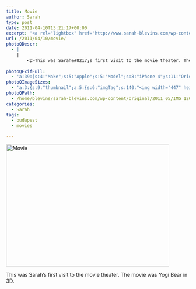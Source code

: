 ```yaml
---
title: Movie
author: Sarah
type: post
date: 2011-04-10T13:21:17+00:00
excerpt: '<a rel="lightbox" href="http://www.sarah-blevins.com/wp-content/main/2011_05/IMG_12061.jpg" title="Movie"><img width="447" height="334" alt="Movie" src="http://www.sarah-blevins.com/wp-content/thumbnail/2011_05/IMG_12061.jpg" class="photoQexcerpt photoQLinkImg" /></a>'
url: /2011/04/10/movie/
photoQDescr:
  - |
    |
        <p>This was Sarah&#8217;s first visit to the movie theater. The movie was Yogi Bear in 3D.</p>
        
photoQExifFull:
  - 'a:39:{s:4:"Make";s:5:"Apple";s:5:"Model";s:8:"iPhone 4";s:11:"Orientation";s:17:"1: Normal (0 deg)";s:11:"xResolution";s:26:"72 dots per ResolutionUnit";s:11:"yResolution";s:26:"72 dots per ResolutionUnit";s:14:"ResolutionUnit";s:4:"Inch";s:8:"Software";s:5:"4.3.1";s:8:"DateTime";s:19:"2011:04:10 13:52:23";s:12:"ExposureTime";s:8:"1/15 sec";s:7:"FNumber";s:5:"f/2.8";s:15:"ExposureProgram";s:7:"Program";s:15:"ISOSpeedRatings";s:3:"800";s:11:"ExifVersion";s:12:"version 2.21";s:16:"DateTimeOriginal";s:19:"2011:04:10 13:52:23";s:17:"DateTimedigitized";s:19:"2011:04:10 13:52:23";s:17:"ShutterSpeedValue";s:8:"1/15 sec";s:13:"ApertureValue";s:5:"f/2.8";s:12:"MeteringMode";s:13:"Multi-Segment";s:5:"Flash";s:16:"Compulsory Flash";s:11:"FocalLength";s:7:"3.85 mm";s:15:"SubjectLocation";s:4:"1295";s:15:"FlashPixVersion";s:9:"version 1";s:10:"ColorSpace";s:4:"sRGB";s:14:"ExifImageWidth";s:11:"2592 pixels";s:15:"ExifImageHeight";s:11:"1936 pixels";s:13:"SensingMethod";s:35:"Unknown: One Chip Color Area Sensor";s:12:"ExposureMode";s:1:"0";s:12:"WhiteBalance";s:1:"0";s:16:"SceneCaptureMode";s:1:"0";s:9:"Sharpness";s:1:"1";s:20:"FocalLength35mmEquiv";s:0:"";s:7:"NumTags";s:1:"7";s:18:"Latitude Reference";s:1:"N";s:8:"Latitude";s:7:"47.4985";s:19:"Longitude Reference";s:1:"E";s:9:"Longitude";s:7:"19.0905";s:4:"Time";s:10:"1878:52:11";s:17:"ImageDirectionRef";s:1:"T";s:14:"ImageDirection";s:15:"53.793269230769";}'
photoQImageSizes:
  - 'a:3:{s:9:"thumbnail";a:5:{s:6:"imgTag";s:140:"<img width="447" height="334" alt="Movie" src="http://www.sarah-blevins.com/wp-content/thumbnail/2011_05/IMG_12061.jpg" class="PhotoQImg" />";s:6:"imgUrl";s:71:"http://www.sarah-blevins.com/wp-content/thumbnail/2011_05/IMG_12061.jpg";s:7:"imgPath";s:74:"/home/blevins/sarah-blevins.com/wp-content/thumbnail/2011_05/IMG_12061.jpg";s:8:"imgWidth";s:3:"447";s:9:"imgHeight";s:3:"334";}s:4:"main";a:5:{s:6:"imgTag";s:135:"<img width="700" height="523" alt="Movie" src="http://www.sarah-blevins.com/wp-content/main/2011_05/IMG_12061.jpg" class="PhotoQImg" />";s:6:"imgUrl";s:66:"http://www.sarah-blevins.com/wp-content/main/2011_05/IMG_12061.jpg";s:7:"imgPath";s:69:"/home/blevins/sarah-blevins.com/wp-content/main/2011_05/IMG_12061.jpg";s:8:"imgWidth";s:3:"700";s:9:"imgHeight";s:3:"523";}s:8:"original";a:5:{s:6:"imgTag";s:141:"<img width="2592" height="1936" alt="Movie" src="http://www.sarah-blevins.com/wp-content/original/2011_05/IMG_12061.jpg" class="PhotoQImg" />";s:6:"imgUrl";s:70:"http://www.sarah-blevins.com/wp-content/original/2011_05/IMG_12061.jpg";s:7:"imgPath";s:73:"/home/blevins/sarah-blevins.com/wp-content/original/2011_05/IMG_12061.jpg";s:8:"imgWidth";s:4:"2592";s:9:"imgHeight";s:4:"1936";}}'
photoQPath:
  - /home/blevins/sarah-blevins.com/wp-content/original/2011_05/IMG_12061.jpg
categories:
  - Sarah
tags:
  - budapest
  - movies

---
```

<a rel="lightbox" href="http://www.sarah-blevins.com/wp-content/original/2011_05/IMG_12061.jpg" title="Movie"><img width="447" height="334" alt="Movie" src="http://www.sarah-blevins.com/wp-content/thumbnail/2011_05/IMG_12061.jpg" class="photoQcontent photoQLinkImg" /></a>

<div class="photoQDescr">
  <p>
    This was Sarah&#8217;s first visit to the movie theater. The movie was Yogi Bear in 3D.
  </p>
</div>